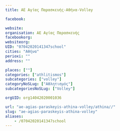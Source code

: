 ```yaml
---
title: ΑΕ Αγίας Παρασκευής-Αθήνα-Volley

facebook:

website:
organisation: ΑΕ Αγίας Παρασκευής
facebookorg:
websiteorg:
UID: "07042020141347school"
cities: "Αθήνα"
perioxi: ""
address: ""

places: [""]
categories: ["athlitismos"]
subcategories: ["volley"]
categoryNoSLug: ["Αθλητισμός"]
subcategoriesNoSLug: ["Volley"]

orgUID: org14042020001036

url: "ae-agias-paraskeyis-athina-volley/athina//"
slug: "ae-agias-paraskeyis-athina-volley"
aliases:
    - /07042020141347school
---
```





